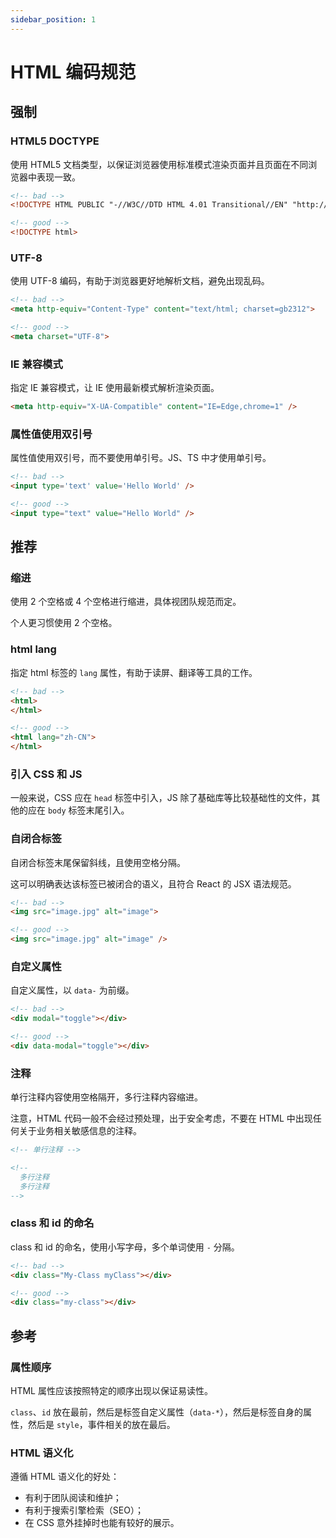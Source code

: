 ```yaml
---
sidebar_position: 1
---
```


# HTML 编码规范

## 强制

### HTML5 DOCTYPE

使用 HTML5 文档类型，以保证浏览器使用标准模式渲染页面并且页面在不同浏览器中表现一致。

```html
<!-- bad -->
<!DOCTYPE HTML PUBLIC "-//W3C//DTD HTML 4.01 Transitional//EN" "http://www.w3.org/TR/html4/loose.dtd">

<!-- good -->
<!DOCTYPE html>
```

### UTF-8

使用 UTF-8 编码，有助于浏览器更好地解析文档，避免出现乱码。

```html
<!-- bad -->
<meta http-equiv="Content-Type" content="text/html; charset=gb2312">

<!-- good -->
<meta charset="UTF-8">
```

### IE 兼容模式

指定 IE 兼容模式，让 IE 使用最新模式解析渲染页面。

```html
<meta http-equiv="X-UA-Compatible" content="IE=Edge,chrome=1" />
```

### 属性值使用双引号

属性值使用双引号，而不要使用单引号。JS、TS 中才使用单引号。

```html
<!-- bad -->
<input type='text' value='Hello World' />

<!-- good -->
<input type="text" value="Hello World" />
```

## 推荐

### 缩进

使用 2 个空格或 4 个空格进行缩进，具体视团队规范而定。

个人更习惯使用 2 个空格。

### html lang

指定 html 标签的 `lang` 属性，有助于读屏、翻译等工具的工作。

```html
<!-- bad -->
<html>
</html>

<!-- good -->
<html lang="zh-CN">
</html>
```

### 引入 CSS 和 JS

一般来说，CSS 应在 `head` 标签中引入，JS 除了基础库等比较基础性的文件，其他的应在 `body` 标签末尾引入。

### 自闭合标签

自闭合标签末尾保留斜线，且使用空格分隔。

这可以明确表达该标签已被闭合的语义，且符合 React 的 JSX 语法规范。

```html
<!-- bad -->
<img src="image.jpg" alt="image">

<!-- good -->
<img src="image.jpg" alt="image" />
```

### 自定义属性

自定义属性，以 `data-` 为前缀。

```html
<!-- bad -->
<div modal="toggle"></div>

<!-- good -->
<div data-modal="toggle"></div>
```

### 注释

单行注释内容使用空格隔开，多行注释内容缩进。

注意，HTML 代码一般不会经过预处理，出于安全考虑，不要在 HTML 中出现任何关于业务相关敏感信息的注释。

```html
<!-- 单行注释 -->

<!--
  多行注释
  多行注释
-->
```

### class 和 id 的命名

class 和 id 的命名，使用小写字母，多个单词使用 `-` 分隔。

```html
<!-- bad -->
<div class="My-Class myClass"></div>

<!-- good -->
<div class="my-class"></div>
```

## 参考

### 属性顺序

HTML 属性应该按照特定的顺序出现以保证易读性。

`class`、`id` 放在最前，然后是标签自定义属性（`data-*`），然后是标签自身的属性，然后是 `style`，事件相关的放在最后。

### HTML 语义化

遵循 HTML 语义化的好处：
- 有利于团队阅读和维护；
- 有利于搜索引擎检索（SEO）；
- 在 CSS 意外挂掉时也能有较好的展示。
